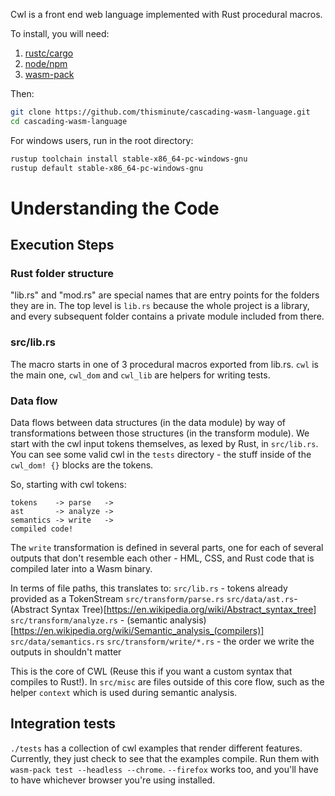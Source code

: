 Cwl is a front end web language implemented with Rust procedural macros.

To install, you will need:
1. [rustc/cargo](https://www.rust-lang.org/tools/install)
1. [node/npm](https://nodejs.org/en/download/)
1. [wasm-pack](https://rustwasm.github.io/wasm-pack/installer/)

Then:
```bash
git clone https://github.com/thisminute/cascading-wasm-language.git
cd cascading-wasm-language
```

For windows users, run in the root directory:
```bash
rustup toolchain install stable-x86_64-pc-windows-gnu
rustup default stable-x86_64-pc-windows-gnu
```

# Understanding the Code

## Execution Steps

### Rust folder structure
"lib.rs" and "mod.rs" are special names that are entry points for the folders they are in. The top level is `lib.rs` because the whole project is a library, and every subsequent folder contains a private module included from there.

### src/lib.rs
The macro starts in one of 3 procedural macros exported from lib.rs. `cwl` is the main one, `cwl_dom` and `cwl_lib` are helpers for writing tests.

### Data flow
Data flows between data structures (in the data module) by way of transformations between those structures (in the transform module). We start with the cwl input tokens themselves, as lexed by Rust, in `src/lib.rs`. You can see some valid cwl in the `tests` directory - the stuff inside of the `cwl_dom! {}` blocks are the tokens.

So, starting with cwl tokens:
```
tokens    -> parse   ->
ast       -> analyze ->
semantics -> write   ->
compiled code!
```
The `write` transformation is defined in several parts, one for each of several outputs that don't resemble each other - HML, CSS, and Rust code that is compiled later into a Wasm binary.

In terms of file paths, this translates to:
`src/lib.rs` - tokens already provided as a TokenStream
`src/transform/parse.rs`
`src/data/ast.rs`- (Abstract Syntax Tree)[https://en.wikipedia.org/wiki/Abstract_syntax_tree]
`src/transform/analyze.rs` - (semantic analysis)[https://en.wikipedia.org/wiki/Semantic_analysis_(compilers)]
`src/data/semantics.rs`
`src/transform/write/*.rs` - the order we write the outputs in shouldn't matter

This is the core of CWL (Reuse this if you want a custom syntax that compiles to Rust!). In `src/misc` are files outside of this core flow, such as the helper `context` which is used during semantic analysis.

## Integration tests
`./tests` has a collection of cwl examples that render different features. Currently, they just check to see that the examples compile. Run them with `wasm-pack test --headless --chrome`. `--firefox` works too, and you'll have to have whichever browser you're using installed.
